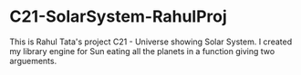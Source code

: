# C21-SolarSystem-RahulProj
This is Rahul Tata's project C21 - Universe showing Solar System. I created my library engine for Sun eating all the planets in a function giving two arguements.
